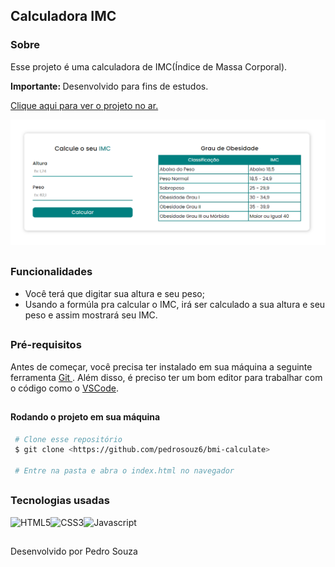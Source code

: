 ## Calculadora IMC

### Sobre

Esse projeto é uma calculadora de IMC(Índice de Massa Corporal).

<p> <strong> Importante: </strong> Desenvolvido para fins de estudos. </p>

<a href='https://p-bmi-calculate.netlify.app/'> Clique aqui para ver o projeto no ar. </a>

<img src='./bmi-image.png' alt='Imagem do projeto' />

##

### Funcionalidades

* Você terá que digitar sua altura e seu peso;
* Usando a formúla pra calcular o IMC, irá ser calculado a sua altura e seu peso e assim mostrará seu IMC.

##

### Pré-requisitos

<p> Antes de começar, você precisa ter instalado em sua máquina a seguinte ferramenta <a href='https://git-scm.com/downloads'> Git </a>. Além disso, é preciso ter um bom editor para trabalhar com o código como o <a href='https://code.visualstudio.com/'> VSCode</a>. </p>

##

#### Rodando o projeto em sua máquina
 ``` bash
  # Clone esse repositório
  $ git clone <https://github.com/pedrosouz6/bmi-calculate>
  
  # Entre na pasta e abra o index.html no navegador
```

##

### Tecnologias usadas

<div style='display: flex;'>
  <img src='https://img.shields.io/badge/HTML5-E34F26?style=for-the-badge&logo=html5&logoColor=white' alt='HTML5' />
  <img src='https://img.shields.io/badge/CSS3-1572B6?style=for-the-badge&logo=css3&logoColor=white' alt='CSS3' />
  <img src='https://img.shields.io/badge/JavaScript-F7DF1E?style=for-the-badge&logo=javascript&logoColor=black' alt='Javascript' />
</div>

## 

<p> Desenvolvido por Pedro Souza </p>
